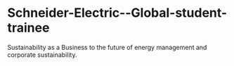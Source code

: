 # Schneider-Electric--Global-student-trainee
Sustainability as a Business to the future of energy management and corporate sustainability.
